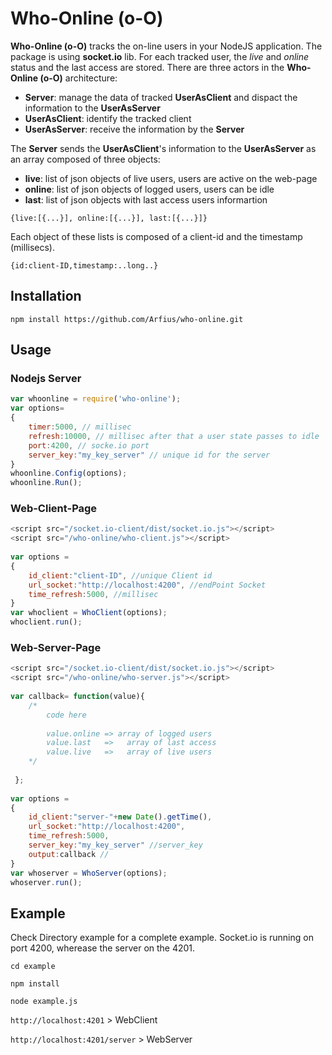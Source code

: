 # Who-Online (o-O)
**Who-Online (o-O)** tracks the on-line users in your NodeJS application. The package is using **socket.io** lib. For each tracked user, the *live* and *online* status and the last access are stored. There are three actors in the **Who-Online (o-O)** architecture:

* **Server**: manage the data of tracked  **UserAsClient** and dispact the information to the  **UserAsServer**
* **UserAsClient**: identify the tracked client
* **UserAsServer**: receive the information by the **Server**

The **Server** sends the **UserAsClient**'s information to the **UserAsServer** as an array composed of three objects: 

* **live**: list of json objects of live users, users are active on the web-page 
* **online**: list of json objects of logged users, users can be idle
* **last**: list of json objects with last access users informartion 

`{live:[{...}], online:[{...}], last:[{...}]}`


Each object of these lists is composed of a client-id and the timestamp (millisecs).

`{id:client-ID,timestamp:..long..}`

## Installation
``npm install https://github.com/Arfius/who-online.git``

## Usage
### Nodejs Server
``` javascript
var whoonline = require('who-online');
var options=
{
	timer:5000, // millisec 
	refresh:10000, // millisec after that a user state passes to idle 
	port:4200, // socke.io port 
	server_key:"my_key_server" // unique id for the server
}
whoonline.Config(options);
whoonline.Run();
```
### Web-Client-Page
``` javascript
<script src="/socket.io-client/dist/socket.io.js"></script>
<script src="/who-online/who-client.js"></script>
  
var options = 
{
	id_client:"client-ID", //unique Client id
	url_socket:"http://localhost:4200", //endPoint Socket
	time_refresh:5000, //millisec
}
var whoclient = WhoClient(options);
whoclient.run();
```
### Web-Server-Page
``` javascript
<script src="/socket.io-client/dist/socket.io.js"></script>
<script src="/who-online/who-server.js"></script>
        
var callback= function(value){
	/*
		code here
		
		value.online => array of logged users
		value.last   =>   array of last access 
		value.live   =>   array of live users
	*/
	
 };
		
var options = 
{
	id_client:"server-"+new Date().getTime(),
	url_socket:"http://localhost:4200",
	time_refresh:5000,
	server_key:"my_key_server" //server_key
	output:callback // 
}
var whoserver = WhoServer(options);
whoserver.run();
``` 
## Example
Check Directory example for a complete example.
Socket.io is running on port 4200, wherease the server on the 4201.

``cd example``

``npm install``

``node example.js``

``http://localhost:4201`` > WebClient

``http://localhost:4201/server`` > WebServer
